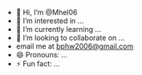 - 👋 Hi, I’m @Mhel06
- 👀 I’m interested in ...
- 🌱 I’m currently learning ...
- 💞️ I’m looking to collaborate on ...
- email me at bphw2006@gmail.com
- 😄 Pronouns: ...
- ⚡ Fun fact: ...

<!---
Mhel06/Mhel06 is a ✨ special ✨ repository because its `README.md` (this file) appears on your GitHub profile.
You can click the Preview link to take a look at your changes.
--->
